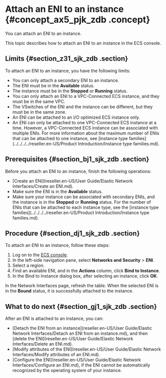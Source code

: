 # Attach an ENI to an instance {#concept_ax5_pjk_zdb .concept}

You can attach an ENI to an instance.

This topic describes how to attach an ENI to an instance in the ECS console.

## Limits {#section_z31_sjk_zdb .section}

To attach an ENI to an instance, you have the following limits:

-   You can only attach a secondary ENI to an instance.
-   The ENI must be in the **Available** status.
-   The instance must be in the **Stopped** or **Running** status.
-   You can only attach an ENI to a VPC-Connected ECS instance, and they must be in the same VPC.
-   The VSwitches of the ENI and the instance can be different, but they must be in the same zone.
-   An ENI can be attached to an I/O optimized ECS instance only.
-   An ENI can only be attached to one VPC-Connected ECS instance at a time. However, a VPC-Connected ECS instance can be associated with multiple ENIs. For more information about the maximum number of ENIs that can be attached to one instance, see [instance type families](../../../../reseller.en-US/Product Introduction/Instance type families.md).

## Prerequisites {#section_bj1_sjk_zdb .section}

Before you attach an ENI to an instance, finish the following operations:

-   [Create an ENI](reseller.en-US/User Guide/Elastic Network Interfaces/Create an ENI.md).
-   Make sure the ENI is in the **Available** status.
-   Make sure your instance can be associated with secondary ENIs, and the instance is in the **Stopped** or **Running** status. For the number of ENIs that can be attached to each instance type, see the [instance type families](../../../../reseller.en-US/Product Introduction/Instance type families.md).

## Procedure {#section_dj1_sjk_zdb .section}

To attach an ENI to an instance, follow these steps:

1.  Log on to the [ECS console](https://partners-intl.console.aliyun.com/#/ecs).
2.  In the left-side navigation pane, select **Networks and Security** \> **ENI**.
3.  Select a region.
4.  Find an available ENI, and in the **Actions** column, click **Bind to Instance**.
5.  In the Bind to Instance dialog box, after selecting an instance, click **OK**.

In the Network Interfaces page, refresh the table. When the selected ENI is in the **Bound** status, it is successfully attached to the instance.

## What to do next {#section_gj1_sjk_zdb .section}

After an ENI is attached to an instance, you can:

-   [Detach the ENI from an instance](reseller.en-US/User Guide/Elastic Network Interfaces/Detach an ENI from an instance.md), and then [delete the ENI](reseller.en-US/User Guide/Elastic Network Interfaces/Delete an ENI.md).
-   [Modify attributes of the ENI](reseller.en-US/User Guide/Elastic Network Interfaces/Modify attributes of an ENI.md).
-   [Configure the ENI](reseller.en-US/User Guide/Elastic Network Interfaces/Configure an ENI.md), if the ENI cannot be automatically recognized by the operating system of your instance.


